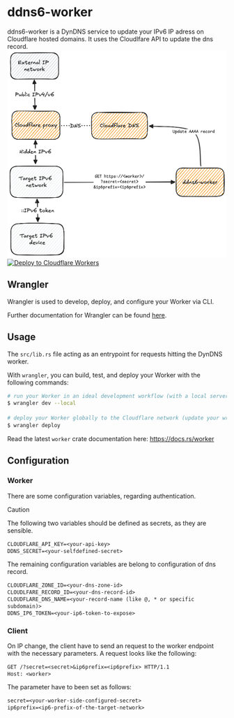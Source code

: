 # ddns6-worker 

ddns6-worker is a DynDNS service to update your IPv6 IP adress on Cloudflare hosted domains. It uses the Cloudlfare API to update the dns record.
![ddns6-worker](https://raw.githubusercontent.com/chirpcel/ddns6-worker/refs/heads/main/docs/media/ddns6-worker.png)
[![Deploy to Cloudflare Workers](https://deploy.workers.cloudflare.com/button)](https://deploy.workers.cloudflare.com/?url=https://github.com/skuncel/ddns6-worker)

## Wrangler

Wrangler is used to develop, deploy, and configure your Worker via CLI.

Further documentation for Wrangler can be found [here](https://developers.cloudflare.com/workers/tooling/wrangler).

## Usage

The `src/lib.rs` file acting as an entrypoint for requests hitting the DynDNS worker.

With `wrangler`, you can build, test, and deploy your Worker with the following commands:

```sh
# run your Worker in an ideal development workflow (with a local server, file watcher & more)
$ wrangler dev --local

# deploy your Worker globally to the Cloudflare network (update your wrangler.toml file for configuration)
$ wrangler deploy
```

Read the latest `worker` crate documentation here: https://docs.rs/worker

## Configuration
### Worker
There are some configuration variables, regarding authentication.
> [!CAUTION]
> The following two variables should be defined as secrets, as they are sensible.

```properties
CLOUDFLARE_API_KEY=<your-api-key>
DDNS_SECRET=<your-selfdefined-secret>
```

The remaining configuration variables are belong to configuration of dns record.
```properties
CLOUDFLARE_ZONE_ID=<your-dns-zone-id>
CLOUDLFARE_RECORD_ID=<your-dns-record-id>
CLOUDFLARE_DNS_NAME=<your-record-name (like @, * or specific subdomain)>
DDNS_IP6_TOKEN=<your-ip6-token-to-expose>
```
### Client
On IP change, the client have to send an request to the worker endpoint with the necessary parameters.
A request looks like the following:
```http
GET /?secret=<secret>&ip6prefix=<ip6prefix> HTTP/1.1
Host: <worker>
```
The parameter have to been set as follows:
```properties
secret=<your-worker-side-configured-secret>
ip6prefix=<ip6-prefix-of-the-target-network>
```
